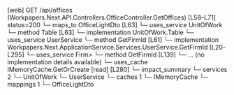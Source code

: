 [web] GET /api/offices  (Workpapers.Next.API.Controllers.OfficeController.GetOffices)  [L58–L71] status=200
  └─ maps_to OfficeLightDto [L63]
  └─ uses_service UnitOfWork
    └─ method Table [L63]
      └─ implementation UnitOfWork.Table
  └─ uses_service UserService
    └─ method GetFirmId [L61]
      └─ implementation Workpapers.Next.ApplicationService.Services.UserService.GetFirmId [L20-L295]
        └─ uses_service Firm>
          └─ method GetFirmId [L139]
            └─ ... (no implementation details available)
        └─ uses_cache IMemoryCache.GetOrCreate [read] [L280]
  └─ impact_summary
    └─ services 2
      └─ UnitOfWork
      └─ UserService
    └─ caches 1
      └─ IMemoryCache
    └─ mappings 1
      └─ OfficeLightDto


